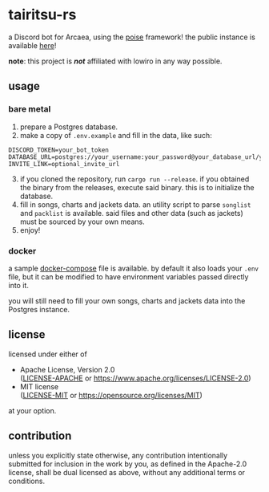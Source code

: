# tairitsu-rs

a Discord bot for Arcaea, using the [poise](https://github.com/serenity-rs/poise) framework! the public instance is available [here](https://tairitsu.nazunacord.net)!

**note**: this project is **_not_** affiliated with lowiro in any way possible.

## usage

### bare metal

1. prepare a Postgres database.
2. make a copy of `.env.example` and fill in the data, like such:

```
DISCORD_TOKEN=your_bot_token
DATABASE_URL=postgres://your_username:your_password@your_database_url/your_schema
INVITE_LINK=optional_invite_url
```

3. if you cloned the repository, run `cargo run --release`. if you obtained the binary from the releases, execute said binary. this is to initialize the database.
4. fill in songs, charts and jackets data. an utility script to parse `songlist` and `packlist` is available. said files and other data (such as jackets) must be sourced by your own means.
5. enjoy!

### docker

a sample [docker-compose](docker-compose.yml) file is available. by default it also loads your `.env` file, but it can be modified to have environment variables passed directly into it.

you will still need to fill your own songs, charts and jackets data into the Postgres instance.

## license

licensed under either of

-   Apache License, Version 2.0  
    ([LICENSE-APACHE](LICENSE-APACHE) or https://www.apache.org/licenses/LICENSE-2.0)
-   MIT license  
    ([LICENSE-MIT](LICENSE-MIT) or https://opensource.org/licenses/MIT)

at your option.

## contribution

unless you explicitly state otherwise, any contribution intentionally submitted
for inclusion in the work by you, as defined in the Apache-2.0 license, shall
be dual licensed as above, without any additional terms or conditions.
